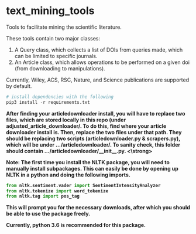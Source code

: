 # text_mining_tools
Tools to facilitate mining the scientific literature.

These tools contain two major classes:
1. A Query class, which collects a list of DOIs from queries made, which can be limited to specific journals.
2. An Article class, which allows operations to be performed on a given doi (from downloading to manipulations).

Currently, Wiley, ACS, RSC, Nature, and Science publications are supported by default.

```python
# install dependencies with the following
pip3 install -r requirements.txt 
```
<strong>
After finding your articledownloader install, you will have to replace two files, which are stored locally in this repo (under adjusted_article_downloader/. To do this, find where your article downloader install is. Then, replace the two files under that path. They should be replacing two scripts (articledownloader.py & scrapers.py), which will be under .../articledownloader/. To sanity check, this folder should contain .../articledownloader/__init__.py.
<\strong>

Note: The first time you install the NLTK package, you will need to manually install subpackages. This can easily
be done by opening up NLTK in a python and doing the following imports.

```python
from nltk.sentiment.vader import SentimentIntensityAnalyzer
from nltk.tokenize import word_tokenize
from nltk.tag import pos_tag
```
This will prompt you for the necessary downloads, after which you should be able to use the package freely.

Currently, python 3.6 is recommended for this package.
